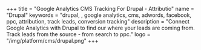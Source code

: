 +++
title = "Google Analytics CMS Tracking For Drupal - Attributio"
name = "Drupal"
keywords = "drupal, , google analytics, cms, adwords, facebook, ppc, attribution, track leads, conversion tracking"
description = "Connect Google Analytics with Drupal to find our where your leads are coming from. Track leads from the source - from search to ppc."
logo = "/img/platform/cms/drupal.png"
+++
